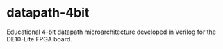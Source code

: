 # datapath-4bit
Educational 4-bit datapath microarchitecture developed in Verilog for the DE10-Lite FPGA board.

